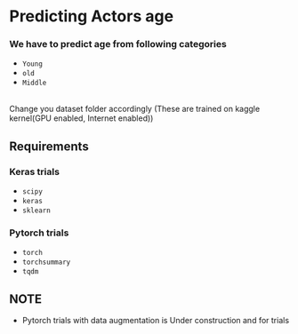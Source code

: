 # Predicting Actors age 
### We have to predict age from following categories

* `Young`
* `old`
* `Middle`

<br>Change you dataset folder accordingly (These are trained on kaggle kernel(GPU enabled, Internet enabled))<br>

## Requirements

### Keras trials
* `scipy`
* `keras`
* `sklearn`

### Pytorch trials
* `torch`
* `torchsummary`
* `tqdm`

## NOTE

* Pytorch trials with data augmentation is Under construction and for trials

